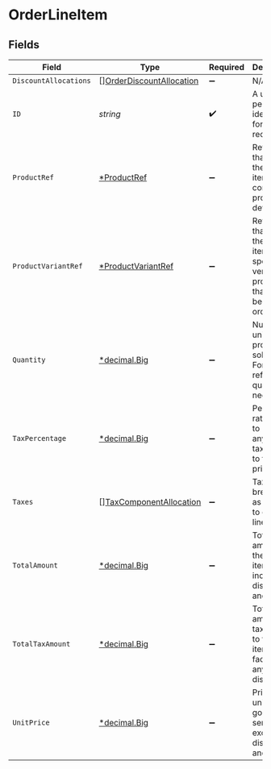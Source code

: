 # OrderLineItem


## Fields

| Field                                                                                        | Type                                                                                         | Required                                                                                     | Description                                                                                  | Example                                                                                      |
| -------------------------------------------------------------------------------------------- | -------------------------------------------------------------------------------------------- | -------------------------------------------------------------------------------------------- | -------------------------------------------------------------------------------------------- | -------------------------------------------------------------------------------------------- |
| `DiscountAllocations`                                                                        | [][OrderDiscountAllocation](../../models/shared/orderdiscountallocation.md)                  | :heavy_minus_sign:                                                                           | N/A                                                                                          |                                                                                              |
| `ID`                                                                                         | *string*                                                                                     | :heavy_check_mark:                                                                           | A unique, persistent identifier for this record                                              | 13d946f0-c5d5-42bc-b092-97ece17923ab                                                         |
| `ProductRef`                                                                                 | [*ProductRef](../../models/shared/productref.md)                                             | :heavy_minus_sign:                                                                           | Reference that links the line item to the correct product details.                           |                                                                                              |
| `ProductVariantRef`                                                                          | [*ProductVariantRef](../../models/shared/productvariantref.md)                               | :heavy_minus_sign:                                                                           | Reference that links the line item to the specific version of product that has been ordered. |                                                                                              |
| `Quantity`                                                                                   | [*decimal.Big](https://pkg.go.dev/github.com/ericlagergren/decimal#Big)                      | :heavy_minus_sign:                                                                           | Number of units of the product sold.<br/>For refunds, quantity is negative.<br/>             |                                                                                              |
| `TaxPercentage`                                                                              | [*decimal.Big](https://pkg.go.dev/github.com/ericlagergren/decimal#Big)                      | :heavy_minus_sign:                                                                           | Percentage rate (from 0 to 100) of any sales tax applied to the unit price.                  | 0                                                                                            |
| `Taxes`                                                                                      | [][TaxComponentAllocation](../../models/shared/taxcomponentallocation.md)                    | :heavy_minus_sign:                                                                           | Taxes breakdown as applied to order lines.                                                   |                                                                                              |
| `TotalAmount`                                                                                | [*decimal.Big](https://pkg.go.dev/github.com/ericlagergren/decimal#Big)                      | :heavy_minus_sign:                                                                           | Total amount of the line item, including discounts and tax.                                  |                                                                                              |
| `TotalTaxAmount`                                                                             | [*decimal.Big](https://pkg.go.dev/github.com/ericlagergren/decimal#Big)                      | :heavy_minus_sign:                                                                           | Total amount of tax applied to the line item, factoring in any discounts.                    |                                                                                              |
| `UnitPrice`                                                                                  | [*decimal.Big](https://pkg.go.dev/github.com/ericlagergren/decimal#Big)                      | :heavy_minus_sign:                                                                           | Price per unit of goods or services, excluding discounts and tax.                            |                                                                                              |